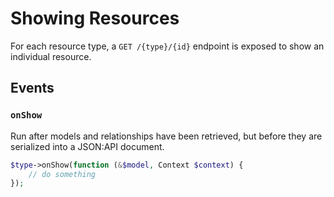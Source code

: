 # Showing Resources

For each resource type, a `GET /{type}/{id}` endpoint is exposed to show an individual resource.

## Events

### `onShow`

Run after models and relationships have been retrieved, but before they are serialized into a JSON:API document.

```php
$type->onShow(function (&$model, Context $context) {
    // do something
});
```
